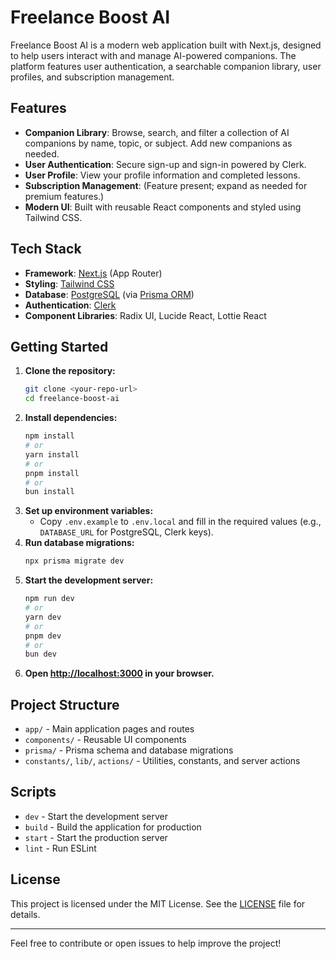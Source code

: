 # Freelance Boost AI

Freelance Boost AI is a modern web application built with Next.js, designed to help users interact with and manage AI-powered companions. The platform features user authentication, a searchable companion library, user profiles, and subscription management.

## Features

- **Companion Library**: Browse, search, and filter a collection of AI companions by name, topic, or subject. Add new companions as needed.
- **User Authentication**: Secure sign-up and sign-in powered by Clerk.
- **User Profile**: View your profile information and completed lessons.
- **Subscription Management**: (Feature present; expand as needed for premium features.)
- **Modern UI**: Built with reusable React components and styled using Tailwind CSS.

## Tech Stack

- **Framework**: [Next.js](https://nextjs.org/) (App Router)
- **Styling**: [Tailwind CSS](https://tailwindcss.com/)
- **Database**: [PostgreSQL](https://www.postgresql.org/) (via [Prisma ORM](https://www.prisma.io/))
- **Authentication**: [Clerk](https://clerk.com/)
- **Component Libraries**: Radix UI, Lucide React, Lottie React

## Getting Started

1. **Clone the repository:**
   ```bash
   git clone <your-repo-url>
   cd freelance-boost-ai
   ```
2. **Install dependencies:**
   ```bash
   npm install
   # or
   yarn install
   # or
   pnpm install
   # or
   bun install
   ```
3. **Set up environment variables:**
   - Copy `.env.example` to `.env.local` and fill in the required values (e.g., `DATABASE_URL` for PostgreSQL, Clerk keys).
4. **Run database migrations:**
   ```bash
   npx prisma migrate dev
   ```
5. **Start the development server:**
   ```bash
   npm run dev
   # or
   yarn dev
   # or
   pnpm dev
   # or
   bun dev
   ```
6. **Open [http://localhost:3000](http://localhost:3000) in your browser.**

## Project Structure

- `app/` - Main application pages and routes
- `components/` - Reusable UI components
- `prisma/` - Prisma schema and database migrations
- `constants/`, `lib/`, `actions/` - Utilities, constants, and server actions

## Scripts

- `dev` - Start the development server
- `build` - Build the application for production
- `start` - Start the production server
- `lint` - Run ESLint

## License

This project is licensed under the MIT License. See the [LICENSE](LICENSE) file for details.

---

Feel free to contribute or open issues to help improve the project!
